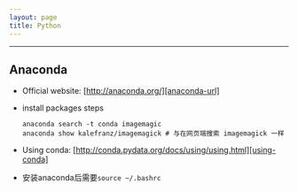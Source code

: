 ```yaml
---
layout: page
title: Python
---
```

---
## Anaconda
* Official website: [http://anaconda.org/][anaconda-url]

* install packages steps
  ```
  anaconda search -t conda imagemagic
  anaconda show kalefranz/imagemagick # 与在网页端搜索 imagemagick 一样
  ```

* Using conda:
[http://conda.pydata.org/docs/using/using.html][using-conda]

* 安装anaconda后需要`source ~/.bashrc`

[anaconda-url]: http://anaconda.org/
[using-conda]: http://conda.pydata.org/docs/using/using.html
